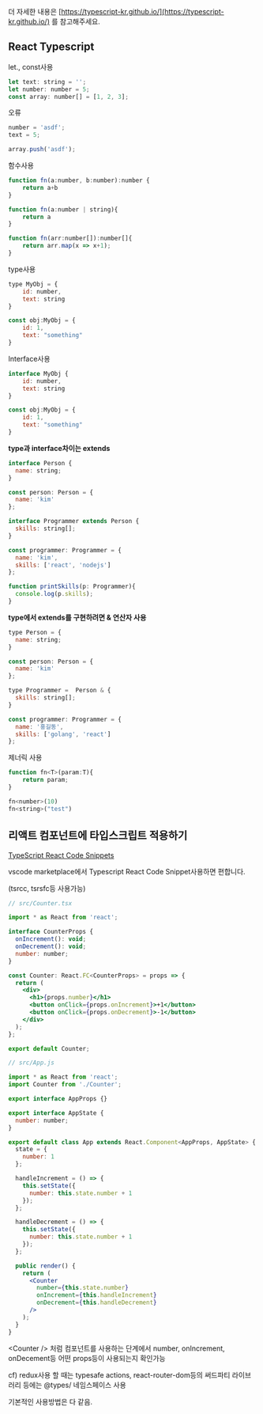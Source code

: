 더 자세한 내용은 [https://typescript-kr.github.io/](https://typescript-kr.github.io/) 를 참고해주세요.

## **React Typescript**

let., const사용

```js
let text: string = '';
let number: number = 5;
const array: number[] = [1, 2, 3];
```

오류

```jsx
number = 'asdf';
text = 5;

array.push('asdf');
```

함수사용

```jsx
function fn(a:number, b:number):number {
    return a+b
}

function fn(a:number | string){
    return a
}

function fn(arr:number[]):number[]{
    return arr.map(x => x+1);
}
```

type사용

```jsx
type MyObj = {
    id: number,
    text: string
}

const obj:MyObj = {
    id: 1,
    text: "something"
}
```

Interface사용

```jsx
interface MyObj {
    id: number,
    text: string
}

const obj:MyObj = {
    id: 1,
    text: "something"
}
```

**type과 interface차이는 extends**

```jsx
interface Person {
  name: string;
}

const person: Person = {
  name: 'kim'
};

interface Programmer extends Person {
  skills: string[];
}

const programmer: Programmer = {
  name: 'kim',
  skills: ['react', 'nodejs']
};

function printSkills(p: Programmer){
  console.log(p.skills);
}
```

**type에서 extends를 구현하려면 & 연산자 사용**

```jsx
type Person = {
  name: string;
}

const person: Person = {
  name: 'kim'
};

type Programmer =  Person & {
  skills: string[];
}

const programmer: Programmer = {
  name: '홍길동',
  skills: ['golang', 'react']
};
```

제너릭 사용

```jsx
function fn<T>(param:T){
    return param;
}

fn<number>(10)
fn<string>("test")
```

## **리액트 컴포넌트에 타입스크립트 적용하기**

[TypeScript React Code Snippets](https://marketplace.visualstudio.com/items?itemName=infeng.vscode-react-typescript)

vscode marketplace에서 Typescript React Code Snippet사용하면 편합니다.

\(tsrcc, tsrsfc등 사용가능\)

```jsx
// src/Counter.tsx

import * as React from 'react';

interface CounterProps {
  onIncrement(): void;
  onDecrement(): void;
  number: number;
}

const Counter: React.FC<CounterProps> = props => {
  return (
    <div>
      <h1>{props.number}</h1>
      <button onClick={props.onIncrement}>+1</button>
      <button onClick={props.onDecrement}>-1</button>
    </div>
  );
};

export default Counter;
```

```jsx
// src/App.js

import * as React from 'react';
import Counter from './Counter';

export interface AppProps {}

export interface AppState {
  number: number;
}

export default class App extends React.Component<AppProps, AppState> {
  state = {
    number: 1
  };

  handleIncrement = () => {
    this.setState({
      number: this.state.number + 1
    });
  };

  handleDecrement = () => {
    this.setState({
      number: this.state.number + 1
    });
  };

  public render() {
    return (
      <Counter
        number={this.state.number}
        onIncrement={this.handleIncrement}
        onDecrement={this.handleDecrement}
      />
    );
  }
}
```

&lt;Counter /&gt; 처럼 컴포넌트를 사용하는 단계에서 number, onIncrement, onDecement등 어떤 props등이 사용되는지 확인가능

cf\) redux사용 할 때는 typesafe actions, react-router-dom등의 써드파티 라이브러리 등에는 @types/ 네임스페이스 사용

기본적인 사용방법은 다 같음.

